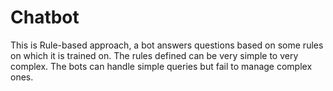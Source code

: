 # Chatbot
This is Rule-based approach, a bot answers questions based on some rules on which it is trained on. The rules defined can be very simple to very complex. The bots can handle simple queries but fail to manage complex ones.
